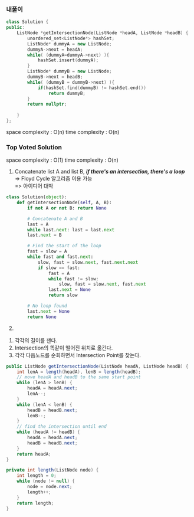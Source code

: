 ### 내풀이
```cpp
class Solution {
public:
    ListNode *getIntersectionNode(ListNode *headA, ListNode *headB) {
        unordered_set<ListNode*> hashSet;
        ListNode* dummyA = new ListNode;
        dummyA->next = headA;
        while( (dummyA=dummyA->next) ){
            hashSet.insert(dummyA);
        }
        ListNode* dummyB = new ListNode;
        dummyB->next = headB;
        while( (dummyB = dummyB->next) ){
            if(hashSet.find(dummyB) != hashSet.end())
                return dummyB;
        }
        return nullptr;
        
    }
};
```
space complexity : O(n)
time complexity : O(n)

### Top Voted Solution
space complexity : O(1)
time complexity : O(n)

1. Concatenate list A and list B, ***if there's an intersection, there's a loop***    
=> Floyd Cycle 알고리즘 이용 가능     
=> 아이디어 대박    
```python
class Solution(object):
    def getIntersectionNode(self, A, B):
        if not A or not B: return None

        # Concatenate A and B
        last = A
        while last.next: last = last.next
        last.next = B

        # Find the start of the loop
        fast = slow = A
        while fast and fast.next:
            slow, fast = slow.next, fast.next.next
            if slow == fast:
                fast = A
                while fast != slow:
                    slow, fast = slow.next, fast.next
                last.next = None
                return slow

        # No loop found
        last.next = None
        return None
```
2. 
1) 각각의 길이를 잰다.
2) Intersection의 똑같이 떨어진 위치로 옮긴다.
3) 각각 다음노드를 순회하면서 Intersection Point를 찾는다.
```java
public ListNode getIntersectionNode(ListNode headA, ListNode headB) {
    int lenA = length(headA), lenB = length(headB);
    // move headA and headB to the same start point
    while (lenA > lenB) {
        headA = headA.next;
        lenA--;
    }
    while (lenA < lenB) {
        headB = headB.next;
        lenB--;
    }
    // find the intersection until end
    while (headA != headB) {
        headA = headA.next;
        headB = headB.next;
    }
    return headA;
}

private int length(ListNode node) {
    int length = 0;
    while (node != null) {
        node = node.next;
        length++;
    }
    return length;
}

```
